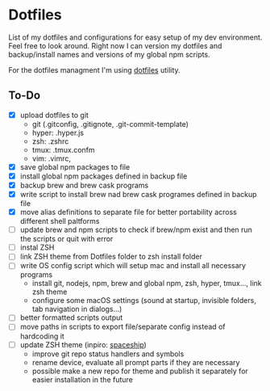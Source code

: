 # Dotfiles

List of my dotfiles and configurations for easy setup of my dev environment. Feel free to look around. Right now I can version my dotfiles and backup/install names and versions of my global npm scripts.

For the dotfiles managment I'm using [dotfiles](https://github.com/jbernard/dotfiles) utility.

## To-Do

- [x] upload dotfiles to git
  - git (.gitconfig, .gitignote, .git-commit-template)
  - hyper: .hyper.js
  - zsh: .zshrc
  - tmux: .tmux.confm
  - vim: .vimrc,
- [x] save global npm packages to file
- [x] install global npm packages defined in backup file
- [x] backup brew and brew cask programs
- [x] write script to install brew nad brew cask programes defined in backup file
- [x] move alias definitions to separate file for better portability across different shell paltforms
- [ ] update brew and npm scripts to check if brew/npm exist and then run the scripts or quit with error
- [ ] instal ZSH
- [ ] link ZSH theme from Dotfiles folder to zsh install folder
- [ ] write OS config script which will setup mac and install all necessary programs
  - install git, nodejs, npm, brew and global npm, zsh, hyper, tmux..., link zsh theme
  - configure some macOS settings (sound at startup, invisible folders, tab navigation in dialogs...)
- [ ] better formatted scripts output
- [ ] move paths in scripts to export file/separate config instead of hardcoding it
- [ ] update ZSH theme (inpiro: [spaceship](https://github.com/denysdovhan/spaceship-zsh-theme))
  - improve git repo status handlers and symbols
  - rename device, evaluate all prompt parts if they are necessary
  - possible make a new repo for theme and publish it separately for easier installation in the future
